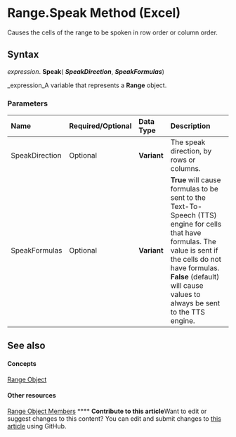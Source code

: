 
# Range.Speak Method (Excel)

Causes the cells of the range to be spoken in row order or column order.


## Syntax

 _expression_. **Speak**( **_SpeakDirection_**,  **_SpeakFormulas_**)

 _expression_A variable that represents a  **Range** object.


### Parameters



|**Name**|**Required/Optional**|**Data Type**|**Description**|
|:-----|:-----|:-----|:-----|
|SpeakDirection|Optional| **Variant**|The speak direction, by rows or columns.|
|SpeakFormulas|Optional| **Variant**| **True** will cause formulas to be sent to the Text-To-Speech (TTS) engine for cells that have formulas. The value is sent if the cells do not have formulas. **False** (default) will cause values to always be sent to the TTS engine.|

## See also


#### Concepts


 [Range Object](b8207778-0dcc-4570-1234-f130532cc8cd.md)
#### Other resources


 [Range Object Members](4336bf81-1e63-7e44-1792-baf366a027a7.md)
****   **Contribute to this article**Want to edit or suggest changes to this content? You can edit and submit changes to  [this article](https://github.com/jhershey00/VBA_Excel_Test/OpenXMLCon/articles/12928814-9534-c9f0-e351-7d26f77869e0.md) using GitHub.

